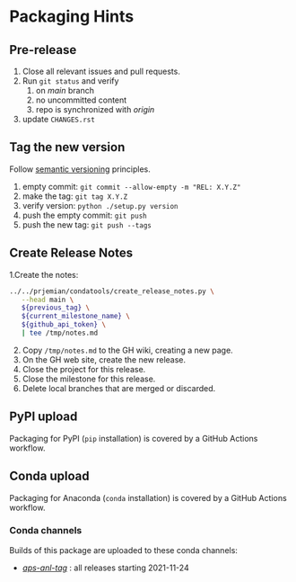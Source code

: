 # Packaging Hints

## Pre-release

1. Close all relevant issues and pull requests.
2. Run `git status` and verify
   1. on *main* branch
   2. no uncommitted content
   3. repo is synchronized with *origin*
3. update `CHANGES.rst`

## Tag the new version

Follow [semantic versioning](https://semver.org) principles.

1. empty commit: `git commit --allow-empty -m "REL: X.Y.Z"`
2. make the tag: `git tag X.Y.Z`
3. verify version: `python ./setup.py version`
4. push the empty commit: `git push`
5. push the new tag: `git push --tags`

## Create Release Notes

1.Create the notes:

   ```bash
   ../../prjemian/condatools/create_release_notes.py \
      --head main \
      ${previous_tag} \
      ${current_milestone_name} \
      ${github_api_token} \
      | tee /tmp/notes.md
   ```

2. Copy `/tmp/notes.md` to the GH wiki, creating a new page.
3. On the GH web site, create the new release.
4. Close the project for this release.
5. Close the milestone for this release.
6. Delete local branches that are merged or discarded.

## PyPI upload

Packaging for PyPI (`pip` installation) is covered by a GitHub Actions workflow.

## Conda upload

Packaging for Anaconda (`conda` installation) is covered by a GitHub Actions
workflow.

### Conda channels

Builds of this package are uploaded to these conda channels:

* [*aps-anl-tag*](https://anaconda.org/aps-anl-tag) : all releases starting 2021-11-24

<!-- 
* [*aps-anl-dev*](https://anaconda.org/aps-anl-dev) : anything else, such as: pre-release, release candidates, or testing purposes
-->

